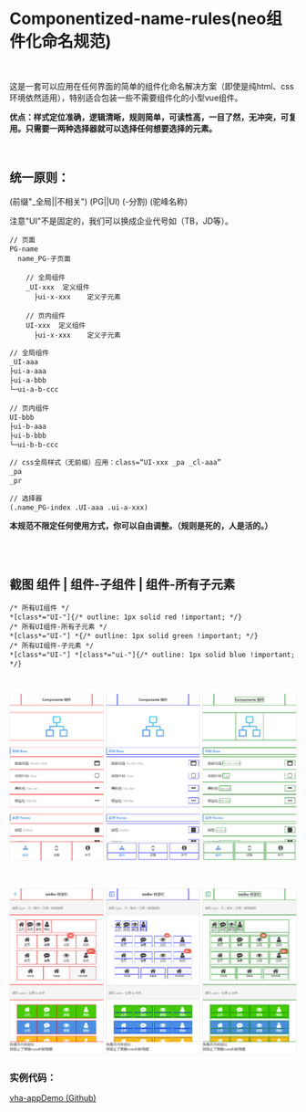 # Componentized-name-rules(neo组件化命名规范)

<br/>

这是一套可以应用在任何界面的简单的组件化命名解决方案（即使是纯html、css环境依然适用），特别适合包装一些不需要组件化的小型vue组件。

**优点：样式定位准确，逻辑清晰，规则简单，可读性高，一目了然，无冲突，可复用。只需要一两种选择器就可以选择任何想要选择的元素。**

<br/>

## 统一原则：

(前缀"_全局||不相关") (PG||UI) (-分割) (驼峰名称)

注意"UI"不是固定的，我们可以换成企业代号如（TB，JD等）。

```
// 页面
PG-name
  name_PG-子页面
  
    // 全局组件
    _UI-xxx  定义组件
      ├ui-x-xxx    定义子元素
    
    // 页内组件
    UI-xxx  定义组件
      ├ui-x-xxx    定义子元素
```

```
// 全局组件
_UI-aaa
├ui-a-aaa
├ui-a-bbb
└─ui-a-b-ccc

// 页内组件
UI-bbb
├ui-b-aaa
├ui-b-bbb
└─ui-b-b-ccc
```

```
// css全局样式（无前缀）应用：class=“UI-xxx _pa _cl-aaa”
_pa
_pr
```

```
// 选择器
(.name_PG-index .UI-aaa .ui-a-xxx)
```

**本规范不限定任何使用方式，你可以自由调整。（规则是死的，人是活的。）**

<br/>
<br/>

## 截图 组件 | 组件-子组件 | 组件-所有子元素

```
/* 所有UI组件 */
*[class*="UI-"]{/* outline: 1px solid red !important; */}
/* 所有UI组件-所有子元素 */
*[class*="UI-"] *{/* outline: 1px solid green !important; */}
/* 所有UI组件-子元素 */
*[class*="UI-"] *[class*="ui-"]{/* outline: 1px solid blue !important; */}
```

<br/>

![image](README/1.png)

<br/>

![image](README/2.png)

### 实例代码：

[vha-appDemo (Github)](https://github.com/neoStudioGroup/vha-appDemo)
